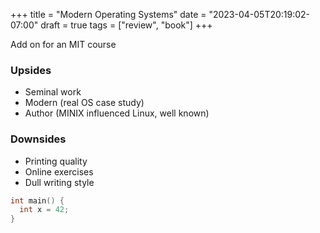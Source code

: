 +++
title = "Modern Operating Systems"
date = "2023-04-05T20:19:02-07:00"
draft = true
tags = ["review", "book"]
+++

Add on for an MIT course

### Upsides

- Seminal work
- Modern (real OS case study)
- Author (MINIX influenced Linux, well known)

### Downsides

- Printing quality
- Online exercises
- Dull writing style

```c++
int main() {
  int x = 42;
}
```
